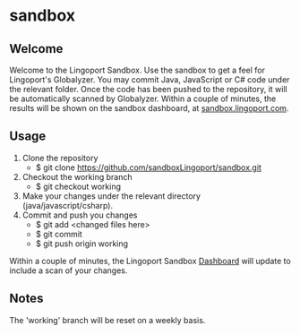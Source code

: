 # sandbox

## Welcome
Welcome to the Lingoport Sandbox. Use the sandbox to get a feel for Lingoport's
Globalyzer. You may commit Java, JavaScript or C# code under the relevant
folder. Once the code has been pushed to the repository, it will be
automatically scanned by Globalyzer. Within a couple of minutes, the results
will be shown on the sandbox dashboard, at [sandbox.lingoport.com](http://sandbox.lingoport.com).

## Usage

1. Clone the repository
   * $ git clone https://github.com/sandboxLingoport/sandbox.git
2. Checkout the working branch
   * $ git checkout working
3. Make your changes under the relevant directory (java/javascript/csharp).
4. Commit and push you changes
   * $ git add &lt;changed files here&gt;
   * $ git commit
   * $ git push origin working

Within a couple of minutes, the Lingoport Sandbox
[Dashboard](http://sandbox.lingoport.com) will update to include a scan of your changes.

## Notes

The 'working' branch will be reset on a weekly basis.
